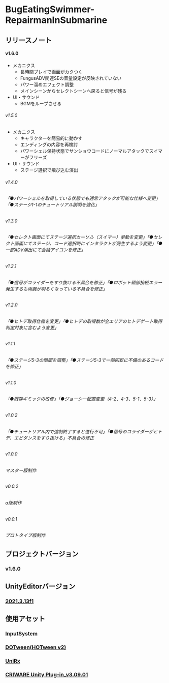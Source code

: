 # BugEatingSwimmer-RepairmanInSubmarine
## リリースノート
#### v1.6.0
* メカニクス
  * 長時間プレイで画面がカクつく
  * FungusADV関連SEの音量設定が反映されていない
  * パワー溜めエフェクト調整
  * メインシーンからセレクトシーンへ戻ると信号が残る
* UI・サウンド
  * BGMをループさせる
###### v1.5.0
* メカニクス
  * キャラクターを簡易的に動かす
  * エンディングの内容を再検討
  * パワーシェル保持状態でサンショウコードにノーマルアタックでスイマーがフリーズ
* UI・サウンド
  * ステージ選択で飛び込む演出
###### v1.4.0
###### 「●パワーシェルを取得している状態でも通常アタックが可能な仕様へ変更」「●ステージ1-1のチュートリアル説明を強化」
###### v1.3.0
###### 「●セレクト画面にてステージ選択カーソル（スイマー）挙動を変更」「●セレクト画面にてステージ、コード選択時にインタラクトが発生するよう変更」「●一部ADV演出にて会話アイコンを修正」
###### v1.2.1
###### 「●信号がコライダーをすり抜ける不具合を修正」「●ロボット頭部接続エラー発生するも両腕が明るくなっている不具合を修正」
###### v1.2.0
###### 「●ヒトデ取得仕様を変更」「●ヒトデの取得数が全エリアのヒトデゲート取得判定対象に含むよう変更」
###### v1.1.1
###### 「●ステージ5-3の暗闇を調整」「●ステージ5-3で一部回転に不備のあるコードを修正」
###### v1.1.0
###### 「●既存ギミックの改修」「●ジョーシー配置変更（4-2、4-3、5-1、5-3）」
###### v1.0.2
###### 「●チュートリアル内で強制終了すると進行不可」「●信号のコライダーがヒトデ、エビダンスをすり抜ける」不具合の修正
###### v1.0.0
###### マスター版制作
###### v0.0.2
###### α版制作
###### v0.0.1
###### プロトタイプ版制作
## プロジェクトバージョン
### v1.6.0
## UnityEditorバージョン
### [2021.3.13f1](https://unity.com/releases/editor/whats-new/2021.3.13)
## 使用アセット
### [InputSystem](https://forpro.unity3d.jp/unity_pro_tips/2021/05/20/1957/)
### [DOTween(HOTween v2)](https://assetstore.unity.com/packages/tools/animation/dotween-hotween-v2-27676)
### [UniRx](https://kingmo.jp/kumonos/unirx-unitask-upm-import/)
### [CRIWARE Unity Plug-in_v3.09.01](https://game.criware.jp/products/adx-le/#ledl)
